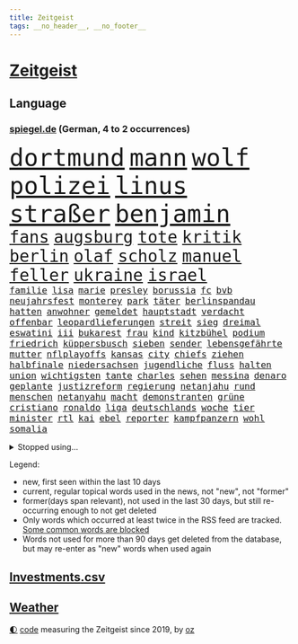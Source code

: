 ```yaml
---
title: Zeitgeist
tags: __no_header__, __no_footer__
---
```


# [Zeitgeist](https://oliz.io/zeitgeist/)

## Language

<h3><a href="https://www.spiegel.de" target="_blank">spiegel.de</a> (German, 4 to 2 occurrences)</h3>
<p style="font-family:monospace">
<span style="font-size:32pt"><a href="news_links.html#dortmund" class="current">dortmund</a></span>
<span style="font-size:32pt"><a href="news_links.html#mann" class="current">mann</a></span>
<span style="font-size:32pt"><a href="news_links.html#wolf" class="current">wolf</a></span>
<span style="font-size:32pt"><a href="news_links.html#polizei" class="current">polizei</a></span>
<span style="font-size:32pt"><a href="news_links.html#linus" class="current">linus</a></span>
<span style="font-size:32pt"><a href="news_links.html#straßer" class="new">straßer</a></span>
<span style="font-size:32pt"><a href="news_links.html#benjamin" class="current">benjamin</a></span>
<br>
<span style="font-size:22pt"><a href="news_links.html#fans" class="current">fans</a></span>
<span style="font-size:22pt"><a href="news_links.html#augsburg" class="current">augsburg</a></span>
<span style="font-size:22pt"><a href="news_links.html#tote" class="current">tote</a></span>
<span style="font-size:22pt"><a href="news_links.html#kritik" class="current">kritik</a></span>
<span style="font-size:22pt"><a href="news_links.html#berlin" class="current">berlin</a></span>
<span style="font-size:22pt"><a href="news_links.html#olaf" class="current">olaf</a></span>
<span style="font-size:22pt"><a href="news_links.html#scholz" class="current">scholz</a></span>
<span style="font-size:22pt"><a href="news_links.html#manuel" class="current">manuel</a></span>
<span style="font-size:22pt"><a href="news_links.html#feller" class="new">feller</a></span>
<span style="font-size:22pt"><a href="news_links.html#ukraine" class="current">ukraine</a></span>
<span style="font-size:22pt"><a href="news_links.html#israel" class="current">israel</a></span>
<br>
<span style="font-size:12pt"><a href="news_links.html#familie" class="current">familie</a></span>
<span style="font-size:12pt"><a href="news_links.html#lisa" class="current">lisa</a></span>
<span style="font-size:12pt"><a href="news_links.html#marie" class="current">marie</a></span>
<span style="font-size:12pt"><a href="news_links.html#presley" class="new">presley</a></span>
<span style="font-size:12pt"><a href="news_links.html#borussia" class="current">borussia</a></span>
<span style="font-size:12pt"><a href="news_links.html#fc" class="current">fc</a></span>
<span style="font-size:12pt"><a href="news_links.html#bvb" class="new">bvb</a></span>
<span style="font-size:12pt"><a href="news_links.html#neujahrsfest" class="new">neujahrsfest</a></span>
<span style="font-size:12pt"><a href="news_links.html#monterey" class="new">monterey</a></span>
<span style="font-size:12pt"><a href="news_links.html#park" class="current">park</a></span>
<span style="font-size:12pt"><a href="news_links.html#täter" class="current">täter</a></span>
<span style="font-size:12pt"><a href="news_links.html#berlinspandau" class="new">berlinspandau</a></span>
<span style="font-size:12pt"><a href="news_links.html#hatten" class="current">hatten</a></span>
<span style="font-size:12pt"><a href="news_links.html#anwohner" class="current">anwohner</a></span>
<span style="font-size:12pt"><a href="news_links.html#gemeldet" class="current">gemeldet</a></span>
<span style="font-size:12pt"><a href="news_links.html#hauptstadt" class="current">hauptstadt</a></span>
<span style="font-size:12pt"><a href="news_links.html#verdacht" class="current">verdacht</a></span>
<span style="font-size:12pt"><a href="news_links.html#offenbar" class="current">offenbar</a></span>
<span style="font-size:12pt"><a href="news_links.html#leopardlieferungen" class="new">leopardlieferungen</a></span>
<span style="font-size:12pt"><a href="news_links.html#streit" class="current">streit</a></span>
<span style="font-size:12pt"><a href="news_links.html#sieg" class="current">sieg</a></span>
<span style="font-size:12pt"><a href="news_links.html#dreimal" class="current">dreimal</a></span>
<span style="font-size:12pt"><a href="news_links.html#eswatini" class="new">eswatini</a></span>
<span style="font-size:12pt"><a href="news_links.html#iii" class="current">iii</a></span>
<span style="font-size:12pt"><a href="news_links.html#bukarest" class="current">bukarest</a></span>
<span style="font-size:12pt"><a href="news_links.html#frau" class="current">frau</a></span>
<span style="font-size:12pt"><a href="news_links.html#kind" class="current">kind</a></span>
<span style="font-size:12pt"><a href="news_links.html#kitzbühel" class="current">kitzbühel</a></span>
<span style="font-size:12pt"><a href="news_links.html#podium" class="current">podium</a></span>
<span style="font-size:12pt"><a href="news_links.html#friedrich" class="current">friedrich</a></span>
<span style="font-size:12pt"><a href="news_links.html#küppersbusch" class="new">küppersbusch</a></span>
<span style="font-size:12pt"><a href="news_links.html#sieben" class="current">sieben</a></span>
<span style="font-size:12pt"><a href="news_links.html#sender" class="current">sender</a></span>
<span style="font-size:12pt"><a href="news_links.html#lebensgefährte" class="current">lebensgefährte</a></span>
<span style="font-size:12pt"><a href="news_links.html#mutter" class="current">mutter</a></span>
<span style="font-size:12pt"><a href="news_links.html#nflplayoffs" class="current">nflplayoffs</a></span>
<span style="font-size:12pt"><a href="news_links.html#kansas" class="new">kansas</a></span>
<span style="font-size:12pt"><a href="news_links.html#city" class="current">city</a></span>
<span style="font-size:12pt"><a href="news_links.html#chiefs" class="new">chiefs</a></span>
<span style="font-size:12pt"><a href="news_links.html#ziehen" class="current">ziehen</a></span>
<span style="font-size:12pt"><a href="news_links.html#halbfinale" class="current">halbfinale</a></span>
<span style="font-size:12pt"><a href="news_links.html#niedersachsen" class="current">niedersachsen</a></span>
<span style="font-size:12pt"><a href="news_links.html#jugendliche" class="current">jugendliche</a></span>
<span style="font-size:12pt"><a href="news_links.html#fluss" class="current">fluss</a></span>
<span style="font-size:12pt"><a href="news_links.html#halten" class="current">halten</a></span>
<span style="font-size:12pt"><a href="news_links.html#union" class="current">union</a></span>
<span style="font-size:12pt"><a href="news_links.html#wichtigsten" class="current">wichtigsten</a></span>
<span style="font-size:12pt"><a href="news_links.html#tante" class="new">tante</a></span>
<span style="font-size:12pt"><a href="news_links.html#charles" class="current">charles</a></span>
<span style="font-size:12pt"><a href="news_links.html#sehen" class="current">sehen</a></span>
<span style="font-size:12pt"><a href="news_links.html#messina" class="new">messina</a></span>
<span style="font-size:12pt"><a href="news_links.html#denaro" class="new">denaro</a></span>
<span style="font-size:12pt"><a href="news_links.html#geplante" class="current">geplante</a></span>
<span style="font-size:12pt"><a href="news_links.html#justizreform" class="new">justizreform</a></span>
<span style="font-size:12pt"><a href="news_links.html#regierung" class="current">regierung</a></span>
<span style="font-size:12pt"><a href="news_links.html#netanjahu" class="new">netanjahu</a></span>
<span style="font-size:12pt"><a href="news_links.html#rund" class="current">rund</a></span>
<span style="font-size:12pt"><a href="news_links.html#menschen" class="current">menschen</a></span>
<span style="font-size:12pt"><a href="news_links.html#netanyahu" class="current">netanyahu</a></span>
<span style="font-size:12pt"><a href="news_links.html#macht" class="current">macht</a></span>
<span style="font-size:12pt"><a href="news_links.html#demonstranten" class="current">demonstranten</a></span>
<span style="font-size:12pt"><a href="news_links.html#grüne" class="current">grüne</a></span>
<span style="font-size:12pt"><a href="news_links.html#cristiano" class="current">cristiano</a></span>
<span style="font-size:12pt"><a href="news_links.html#ronaldo" class="current">ronaldo</a></span>
<span style="font-size:12pt"><a href="news_links.html#liga" class="current">liga</a></span>
<span style="font-size:12pt"><a href="news_links.html#deutschlands" class="current">deutschlands</a></span>
<span style="font-size:12pt"><a href="news_links.html#woche" class="current">woche</a></span>
<span style="font-size:12pt"><a href="news_links.html#tier" class="current">tier</a></span>
<span style="font-size:12pt"><a href="news_links.html#minister" class="current">minister</a></span>
<span style="font-size:12pt"><a href="news_links.html#rtl" class="current">rtl</a></span>
<span style="font-size:12pt"><a href="news_links.html#kai" class="current">kai</a></span>
<span style="font-size:12pt"><a href="news_links.html#ebel" class="new">ebel</a></span>
<span style="font-size:12pt"><a href="news_links.html#reporter" class="current">reporter</a></span>
<span style="font-size:12pt"><a href="news_links.html#kampfpanzern" class="current">kampfpanzern</a></span>
<span style="font-size:12pt"><a href="news_links.html#wohl" class="current">wohl</a></span>
<span style="font-size:12pt"><a href="news_links.html#somalia" class="current">somalia</a></span>
</p>
<details>
<summary>Stopped using...</summary>
<p class="former" style="font-size:12pt">
arm(823) vermutlich(823) champions(822) gelungen(822) gründer(822) einiges(821) golf(821) max(821) beobachtet(820) kassiert(820) reiche(820) einwohner(819) halle(819) historiker(819) kliniken(819) private(819) razzia(819) spaniens(819) untersagt(819) asche(818) besitzer(818) büros(818) geeinigt(818) niederländische(818) signal(818) verstehen(818) vorwurf(818) willen(818) zugunsten(818) aktien(817) diktator(817) geholt(817) islamischer(817) kapitol(817) münchner(817) nigeria(817) treffer(817) unmut(817) verweigert(817) begründung(816) endet(816) energien(816) minderheit(816) st(816) trainieren(816) vorliegt(816) angebot(815) erzielt(815) flick(815) google(815) hansi(815) hinterlassen(815) kretschmer(815) landtag(815) nationalmannschaft(815) polizeieinsatz(815) stich(815) szenen(815) überlebte(815) 33(814) bundesweite(814) digitalisierung(814) flammen(814) gestartet(814) herbert(814) institut(814) schwarze(814) wirkte(814) zahlung(814) anlass(813) atmosphäre(813) bundestags(813) doku(813) förderung(813) lehnen(813) sperrt(813) versteckt(813) äußern(813) behandlung(812) entlastet(812) hieß(812) mancherorts(812) moderne(812) vergessen(812) angeklagter(811) bewährungsstrafe(811) dramatisch(811) interne(811) klimaneutral(811) krankenhäusern(811) reiste(811) eingeschränkt(810) engagement(810) getrennt(810) wirken(810) wähler(810) aufgegeben(809) gelände(809) netzwerk(809) spekuliert(809) bedenken(808) einstigen(808) schnitt(808) endspiel(807) lkw(807) triumph(807) aufnahme(805) fahrrad(805) kindesmissbrauch(805) berühmten(804) wien(804) abgebrochen(803) bestraft(803) ermittlern(803) mangel(803) schauen(803) schnellen(803) starker(803) amerikanischen(802) lieferten(802) sinn(802) spektakuläre(802) mission(801) drastische(800) drogen(800) presse(800) aktivistin(799) drittel(799) holocaust(799) eklat(798) pkw(798) begründet(797) eingeleitet(797) landete(797) olympische(797) telefon(797) vw(797) laufenden(796) treiben(796) küstenwache(795) belegen(794) em(794) aussehen(793) händler(793) fortsetzung(792) nachbar(789) papier(788) bürgerinnen(787) teilnahme(787) favorit(786) griechischen(786) folter(782) schaut(780) schmerz(770) sogenannten(769) erhebliche(762) nächstes(762) karlsruhe(761) strukturen(761) tolle(755) marine(754) 85(749) maschinen(746) ausweg(745) ärmelkanal(745) auslieferung(735) kuba(728) höheres(715) zusätzlichen(705) fuhren(702) skandale(685) zusammenbruch(678) günstig(676) medaille(668) hochschulen(660) zusammengebrochen(647) bewirbt(641) zwischenfall(617) forschende(607) regierungskoalition(596) gestanden(594) durchbruch(591) 800(589) lehren(576) court(575) supreme(575) flohen(574) bürgern(570) fotografen(560) aussterben(556) getrieben(554) morgens(551) britisches(546) warnungen(544) rechtens(540) bundesrat(539) chaotischen(532) technischen(529) inszenieren(526) polnischen(521) amoklauf(520) topmanager(520) gremium(518) immobilienmarkt(517) konzerns(515) vertretung(515) erkrankte(503) exil(501) gerissen(499) stehlen(498) heiße(496) realität(496) wahrscheinlicher(495) ausfälle(490) händen(489) mike(487) illegaler(484) überraschende(483) fifa(481) diebe(480) kalten(478) arten(465) konflikts(465) straftaten(464) worum(464) einigt(463) großbank(463) militärmanöver(463) floyd(462) kursieren(456) abkommen(453) eingeführt(453) gedrängt(447) zentralen(446) stern(445) bahnen(441) eingefroren(440) schuldenbremse(437) zeitpunkt(436) bedrängt(435) umsetzung(435) volksverhetzung(435) roth(427) härte(421) luftwaffe(420) stadtteil(414) 77(412) summen(411) auge(405) geringer(405) regierungen(403) beteiligte(402) guterres(400) verwüstung(398) historischer(397) motive(397) wmteilnahme(395) auseinandersetzungen(394) außenministerium(393) piloten(392) brandbrief(389) personalnot(383) einzig(382) oscars(378) teuerung(378) gedenkt(375) senden(374) beziehen(372) berger(370) bronze(369) ansprüche(368) getreten(368) traurige(368) landsmann(366) menschenrechtler(364) trockenheit(359) meere(358) normalen(358) spektakel(358) geplatzt(357) vorm(356) bonn(355) kahn(354) verkaufte(353) buckinghampalast(342) geiselnahme(340) verzweifeln(339) justizministerium(337) 49(335) lohnen(335) stuttgarter(334) einheit(332) fisch(332) gymnasium(331) berlusconi(330) fremd(330) silvio(330) hut(329) solo(329) gekämpft(327) reichweite(327) gestrandet(324) runter(323) schätzt(323) vögel(322) kylian(321) mbappé(321) rekonstruktion(320) klug(319) fragwürdigen(313) schülern(313) vorab(310) gefolgt(309) gitter(309) sklaverei(309) dubiosen(307) straßburg(306) ausstattung(305) litt(303) schneidet(303) terror(303) lücken(301) sekretärin(301) kleben(300) lebe(300) bomben(298) empfang(296) schmerzen(296) verliehen(296) eingetroffen(295) jochen(295) finnische(294) gefangenschaft(294) spiegelbildungsnewsletter(294) statistisches(294) stoff(294) linkspartei(293) herzen(291) evakuierung(290) sexismus(288) dilemma(285) dylan(284) melanie(284) links(282) energiesparen(280) wiederaufbau(279) lohn(277) messerattacke(277) angestellte(276) herrschte(275) öffentlicher(272) g20(269) kriegsführung(268) besseres(267) fußballweltmeisterschaft(267) registrierte(267) my(266) notfall(266) 48(265) fernen(265) g7(263) jamal(263) hängengeblieben(261) bauteile(259) rechenschaft(259) ernste(257) belegschaft(256) bodo(251) einsetzt(251) würdigung(251) eingeschläfert(249) gäbe(249) hammer(248) ärztinnen(248) indische(246) taugt(246) aufeinander(244) beckmann(242) 84(241) verdrängen(240) jubel(239) appellieren(238) erfurt(238) frontex(237) ifoinstituts(237) befugnisse(235) birgt(234) klimakatastrophe(231) verlaufen(231) hoeneß(229) uli(229) netzagenturchef(227) budapest(226) love(226) liv(224) schutzmasken(223) gestürmt(222) steuerzahler(222) angeschlagenen(218) ausgezahlt(218) dauerhaften(217) elfmeterschießen(214) libanon(214) nerv(214) ryanair(213) sanktionieren(213) ramelow(212) 21jähriger(211) einzudämmen(211) erdoğans(211) georgia(211) uvalde(211) besseren(210) nachbesserungen(210) geschäftsmodell(209) betreuung(207) knapper(204) henry(203) turbulenzen(201) manch(200) zunehmender(200) chaotisch(199) bahnsteig(198) 97(197) süddeutschland(197) reinhold(196) stilhighlights(196) thüringens(196) 9eurotickets(195) fotografinnen(195) brad(193) mitgenommen(193) pitt(193) sicheren(192) tanz(192) erobern(190) bundes(189) klarheit(189) ursprung(189) wmhalbfinale(189) fünfmal(188) geliebt(188) erfinder(186) großeltern(186) bleibe(185) helmut(185) bruttoinlandsprodukt(184) weile(184) angelegte(183) artemis(182) berlinneukölln(182) erdbeben(182) gassparen(182) genauer(181) weitergehen(180) geeigneten(179) fläche(177) rätselhaft(177) trägerrakete(177) gestrandete(176) hessische(176) reservisten(176) bond(175) cumexaffäre(175) misere(175) trendwende(175) vorschreiben(175) abgebrannt(174) abschlusserklärung(174) klagten(174) urlauber(174) demonstrant(173) horrenden(172) verletzen(172) überlegt(172) frauenrechte(171) legal(171) staatshilfe(171) geflüchteter(170) grundstück(168) prostituierte(168) streicheln(168) bestechung(167) 1979(165) vergleicht(165) heizkosten(164) mangellage(164) niedrigeren(164) zwölfjährigen(164) vorlage(163) gefängnissen(162) gewährleisten(162) historikerin(160) klausmichael(160) erzählung(158) besprüht(157) tribut(157) heizung(156) spiegelreporterin(156) offenlegen(155) bewältigen(154) hagen(154) positioniert(153) fahrerin(152) ellen(151) führten(150) manipulation(148) privates(148) schmelzen(148) giorgia(147) krankenhausgesellschaft(147) meloni(147) aufatmen(146) einhaltung(146) extremisten(145) komplikationen(145) beseitigt(144) nation(144) armeen(143) flugbahn(143) krisenzeiten(143) raketenangriffen(143) schreitet(143) jährliches(142) dopingprobe(141) dopings(141) flüssen(141) musiala(141) programmiert(141) einladung(139) bestes(137) jude(137) desantis(136) zugrunde(135) späte(134) überraschen(134) bedauert(133) frieren(133) gräbt(133) haken(133) harmlos(133) fatales(132) gebissen(132) tv+(132) wohlwollen(132) beschlagnahmten(131) angezeigt(130) fische(130) princess(130) rot(130) toronto(130) wahlbeobachter(130) klimaprotest(129) antisemitisch(128) energiequelle(128) klappen(128) regenfällen(126) 00(125) ermordete(125) goldener(125) verstöße(125) lebensgefährliche(124) proben(124) rihanna(124) rutschen(124) tagesordnung(124) bundeswirtschaftsministerium(123) extremismus(123) seitenlinie(123) kita(122) täterin(121) gaspreisdeckel(120) oppositionschef(120) planet(120) gänzlich(119) skizziert(119) befürworten(118) skigebiete(118) veranstaltungen(118) angeblicher(117) atlantik(117) bombenanschlag(117) drehbuchautor(117) erforderlich(117) gegenmaßnahme(117) behindert(115) kontroverse(115) pubs(115) schoigu(114) toren(114) bangkok(113) indianapolis(113) überfischung(113) kanadischen(112) kurznachrichtendienst(112) usbörsenaufsicht(112) wahnvorstellungen(112) aufholjagd(111) bösewicht(111) klartext(111) reparatur(111) verprügelt(111) bauart(110) frühes(110) nutzern(109) raumfahrt(109) bedeutendsten(108) elektroschrott(107) argentiniens(106) vegane(106) entzieht(105) lissabon(105) parteiübergreifend(105) fußballnationalspieler(104) gasimporteur(104) iranerinnen(104) wasserversorgung(104) aussortiert(103) nationaltrainer(103) stromkosten(103) unternehmensberatung(103) branchen(102) reihenweise(102) zimmer(102) leyens(101) schwächt(101) strompreisbremse(101) durchgesetzt(100) einverstanden(100) fußballfans(100) luftabwehrsystem(100) angelina(99) befreiten(99) betrag(99) blond(99) geschlecht(99) jolie(99) verkneifen(99) beförderung(98) konterfei(98) krone(98) rausgeworfen(98) rekordhalter(98) autors(97) masterplan(97) modewelt(97) staatsmedien(97) verstaatlicht(97) winkel(97) buhlen(96) fachmesse(96) gemäßigt(96) hall(96) houston(96) stromausfällen(96) vernunft(96) bootsunglück(95) erschöpft(95) praktiken(95) bestrafung(93) insight(93) ios(93) methoden(93) gefecht(92) initiiert(92) reynolds(92) abgelegt(91) antrieb(91) denke(91) gruppensieger(91) mitteilte(91) staatsanwalt(91) urteilt(91) wirtschaftsinteressen(91) charakter(90) floridas(90) ukrainefeldzug(90) wlan(90) 60jähriger(89) brutalität(89) degeneres(89) geschenke(89) khameneis(89) knietief(89) landgerichts(89) opel(89) smartwatch(89) unsozialen(89) versorgungssicherheit(89) matthäus(88) straucheln(88) 1959(87) ausrichter(87) günstigere(87) nacken(87) organisierter(87) routine(87) schenken(87) watch(87) álvarez(87) anwohnerparken(86) aquarium(86) arbeitsagentur(86) faktisch(86) heiko(86) innere(86) kündigungen(86) schmuckstücke(86) coronamaskenaffäre(85) eingriffe(85) gasmarkt(85) ignoriert(85) kubaner(85) store(85) superspreaderevent(85) belastungsgrenze(84) imperialismus(84) mobilen(84) pfundnoten(84) schusswaffenangriff(84) weltbank(84) abgeordnetenhaus(83) haushaltsausschuss(83) härtesten(83) kern(83) koblenz(83) strategischen(83) zitiert(83) englischer(82) gruppenspiel(82) hungersnot(82) martínez(82) regionalbahn(82) unstimmigkeiten(82) wiktor(82) wohlbefinden(82) datenanalyse(81) ecken(81) menschenrechtsaktivisten(81) schweben(81) verschwörungsideologien(81) überbringen(81) bruce(80) professoren(80) revolutionsführer(80) willis(80) bonbons(79) isolierung(79) verbandes(79) wahlsieg(79) 1813(78) alleingelassen(78) dahmer(78) deckel(78) drehbücher(78) erklärungen(78) erzielen(78) exemplar(78) faschistischen(78) leinwand(78) mats(78) parat(78) razzien(78) alleiniger(77) betrugsvorwürfe(77) dance(77) finanzausschuss(77) grunde(77) rechtsnationalen(77) solarmodule(77) uniprofessor(77) wartezeit(77) beschäftigung(76) großrazzia(76) satelliten(76) stadtderby(76) südlichen(76) verankert(76) warburg(76) abgebildet(75) fatal(75) schwedisches(75) stockende(75) zentrales(75) dominik(74) gekappt(74) passagieren(74) sozialdemokrat(74) wetterte(74) bedrohungen(73) bosnienherzegowina(73) erziehung(73) influenza(73) kämpferin(73) mullahregime(73) nordrheinwestfalens(73) schräge(73) unglücksursache(73) veganen(73) angekündigter(72) buchung(72) clans(72) gekehrt(72) geliebten(72) morten(72) oleg(72) pgatour(72) raketenstarts(72) titanic(72) blank(71) fahrplan(71) forscht(71) klimaminister(71) medienschaffende(71) schulterschluss(71) sec(71) unterstützende(71) ausgesperrt(70) diktatoren(70) intensivmediziner(70) liest(70) polarisiert(70) schufa(70) desaströsen(69) dwd(69) eugipfel(69) feindselige(69) geebnet(69) rekordpreis(69) teilgeständnis(69) angelegt(68) bekennen(68) eindrücken(68) grenzschutzagentur(68) karlheinz(68) nachtzug(68) rummenigge(68) synagoge(68) finalen(67) höchststrafe(67) legitim(67) wiederholung(67) eigens(66) euaußengrenzen(66) gaseinkauf(66) geheimhaltung(66) musikerinnen(66) rentenalter(66) sowohl(66) unmittelbarer(66) wertvolle(66) 124(65) begehrt(65) hab(64) haftbefehle(64) horten(64) packendsten(64) versichert(64) vorgezogene(64) wwf(64) aneinander(63) auktion(63) sonniger(63) todesstrafe(63) vorstände(63) egoismus(62) fußballderby(62) kürzester(62) schlage(62) spinat(62) terrorgruppe(62) wettbewerbsfähiger(62) aufsichtsrat(61) boulevardzeitung(61) kreisen(61) schlusslicht(61) verurteilungen(61) wärmestube(61) augenzeugen(60) ceo(60) designierte(60) inkompetenz(60) kontaktabbruch(60) unterdrücken(60) wahlkampfauftritt(60) zentralafrikanischen(60) zuschauen(60) abgeführt(59) chipkonzerns(59) energieinfrastruktur(59) infineon(59) sportvereine(59) unerbittlich(59) dita(58) erkältungswelle(58) klebte(58) konsulats(58) lebzeiten(58) verteidigungslinie(58) vervielfacht(58) ausbrüchen(57) chronisch(57) eingelegt(57) ioc(57) marginal(57) millionenwert(57) unberechenbar(57) derben(56) grant(56) spektakulärsten(56) versicherte(56) äußerten(56) credit(55) luftabwehrsysteme(55) suisse(55) susan(55) anlaufen(54) ausverkauft(54) journalistenverband(54) allermeisten(53) ausgesagt(53) ausschalten(53) gezerrt(53) hang(53) überweisen(53) anschlagsserie(52) human(52) jusos(52) kinderkliniken(52) kinderstationen(52) nonnen(52) parteinachwuchs(52) pfleger(52) rights(52) unbearbeitete(52) zuständigen(52) geheim(51) justin(51) motivieren(51) prozesstag(51) raue(51) sympathie(51) tübinger(51) warmfront(51) digitaler(50) geendet(50) behinderung(49) carsharing(49) jets(49) kurztrip(49) mastodon(49) uscharts(49) 56jährigen(48) co₂speicher(48) erzeuger(48) gravierenden(48) ricky(48) unerlaubt(48) 21jährige(47) abwechslung(47) beeindrucken(47) gewalttätiger(47) interkontinentalrakete(47) moore(47) noten(47) unangekündigt(47) zigaretten(47) zunehmenden(47) zutage(47) anschauen(46) erdrutschen(46) gegenzusteuern(46) großmeister(46) herausgegeben(46) ohr(46) singt(46) virtuelle(46) aufwendigen(45) fifapräsident(45) infantino(45) mariana(45) militärflugzeuge(45) warfen(45) wissenschaftlichen(45) wunderbares(45) ausharren(44) hauptgründe(44) modelt(44) verbrenner(44) zustellung(44) 4(43) amir(43) autoreifen(43) babybauch(43) evans(43) pandemien(43) zerschlagen(43) angestoßen(42) bildungschancen(42) linkedin(42) prophezeit(42) verbringt(42) aufheben(41) energiehilfen(41) rheingold(41) verheizt(41) brantner(40) chefposten(40) grenzregion(40) winterhilfe(40) dan(39) euregeln(39) rütteln(39) autokennzeichen(38) blauen(38) capitals(38) coronainfizierte(38) erdgasförderung(38) exemplare(38) industriestaaten(38) owetschkin(38) psychiatrischen(38) verhafteten(38) werken(38) auslandsoscar(37) gastgeberland(37) kinderschutz(37) renaissance(37) sound(37) trete(37) vorfreude(37) korrespondent(36) präsidentschaftskandidatur(36) skepsis(36) fabrice(35) ftxpleite(35) gianni(35) klimaklub(35) pakistanischen(35) abgeordnetenhauswahl(34) ausgabe(34) bahamas(34) co₂abgabe(34) ehrlich(34) feind(34) i̇mamoğlu(34) argentinier(33) diego(33) eintrittsalter(33) festlich(33) istanbuls(33) jahrhunderte(33) langfristige(33) pence(33) wiederholen(33) fußballweltmeisterschaften(32) ghana(32) ghanas(32) ungehorsam(32) ausgefallene(31) brilliert(31) böden(31) falschfahrer(31) innensenatorin(31) kollidierte(31) männlich(31) nutzerinnen(31) realistisch(31) siesta(31) buenos(30) coronazeit(30) heizöl(30) skandalwm(30) symbolik(30) wmnews(30) wmspiel(30) übersteht(30) 2004(29) anreize(29) dauerhaftes(29) deutschlandfunk(29) landeswahlleiter(29) leichenwagen(29) wutausbruch(29) 1978(28) altnazi(28) gymnasien(28) interessenvertretung(28) leeren(28) lockern(28) magenta(28) marineschiff(28) nannten(28) reinhardt(28) todesfolge(28) ukrainerinnen(28) wärmepumpe(28) ecuador(27) exekutiert(27) fifachef(27) gegensatz(27) hochemotional(27) meilenstein(27) tarifbeschäftigten(27) unsicherer(27) abschiebungen(26) arztpraxen(26) blutig(26) fiebersäfte(26) komplize(26) körperlicher(26) mobilfunknetz(26) rheinland(26) walisische(26) wunderschöne(26) chips(25) deschamps(25) eugaspreisdeckel(25) flogen(25) fröhlich(25) vollen(25) weltfußball(25) afdbundestagsabgeordnete(24) basteln(24) bildungsminister(24) darm(24) microsofts(24) innenleben(23) klügsten(23) praxen(23) spielwaren(23) umziehen(23) usjournalist(23) verwendung(23) vorrundenaus(23) wiederhergestellt(23) exmitarbeiter(22) firmenchef(22) führungsebene(22) getränke(22) goldenen(22) gruppenzweiter(22) jay(22) kontrollgremium(22) laptop(22) leno(22) surface(22) usmoderator(22) verschafft(22) kinderärzte(21) klinsmann(21) spaniern(21) diwchef(20) erstmal(20) fratzscher(20) genozid(20) krankenschwestern(20) medienhaus(20) rsvirus(20) selfies(20) workation(20) 265(19) anspannung(19) bedient(19) beraterfirmen(19) chancenaufenthaltsrecht(19) mckinsey(19) sat1(19) unterzogen(19) wmturnier(19) 1981(18) albiceleste(18) aufgelöst(18) elternzeit(18) genitalien(18) handelsabkommen(18) support(18) usabesuch(18) weltmeisterschaften(18) boykottieren(17) einwanderungsland(17) fitness(17) rsviren(17) räumten(17) wunderbare(17) 26jähriger(16) auflösung(16) digitales(16) hofdame(16) preisobergrenze(16) rächt(16) warnstreik(16) bismarck(15) bismarckzimmer(15) castillo(15) erpressungsversuch(15) kentucky(15) nina(15) ordnen(15) sicherheitskonzept(15) u9(15) ursachensuche(15) vorrunde(15) 33jährigen(14) dortigen(14) durchgreifen(14) grauen(14) infektionswelle(14) koordinieren(14) übertrifft(14) birgit(13) derartige(13) esperanza(13) f35kampfjets(13) höegh(13) malsackwinkemann(13) militärischer(13) passagierflugzeugs(13) satellit(13) schneit(13) suv(13) teslas(13) eubeitritt(12) fragwürdiger(12) grob(12) maier(12) militärhilfe(12) minustemperaturen(12) rechtsterroristen(12) reichsbürgerszene(12) schulsystem(12) twitterte(12) verabredet(12) vergleichbar(12) asphalt(11) eröffnen(11) maskengeschäfte(11) messis(11) vergrößern(11) weltstars(11)
</p>
</details>
<p>Legend:
<ul>
<li><span class="new">new</span>, first seen within the last 10 days</li>
<li><span class="current">current</span>, regular topical words used in the news, not "new", not "former"</li>
<li><span class="former">former(days span relevant)</span>, not used in the last 30 days, but still re-occurring enough to not get deleted</li>
<li>Only words which occurred at least twice in the RSS feed are tracked. <a href="language/filters.py">Some common words are blocked</a></li>
<li>Words not used for more than 90 days get deleted from the database, but may re-enter as "new" words when used again</li>
</ul>
</p>

## [Investments](investments.html)[.csv](investments.csv)

## [Weather](weather.html)

<footer>
<a href="javascript:toggleTheme()" class="nav">🌓</a>
<a href="https://github.com/ooz/zeitgeist">code</a> measuring the Zeitgeist since 2019, by <a href="https://oliz.io">oz</a>
</footer>
